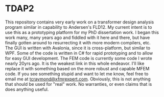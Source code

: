 # TDAP2
This repository contains very early work on a transformer design analysis program similar in capability to Andersen's FLD12.  My current intent is to use this as a prototyping platform for my PhD dissertation work.  I began this work many, many years ago and fiddled with it here and there, but have finally gotten around to resurrecting it with more modern compilers, etc.  The GUI is written with Avalonia, since it is cross-platform, but similar to WPF.  Some of the code is written in C# for rapid prototyping and to allow for easy GUI development.  The FEM code is currently some code I wrote nearly 20yrs ago.  It is the weakest link in this whole endeavor.  I'll like replace it with something based on the more robust and capable MFEM code.  If you see something stupid and want to let me know, feel free to email me at tcraymond@xfmrexpert.com.  Obviously, this is not anything that should be used for "real" work.  No warranties, or even claims that is does anything useful.
